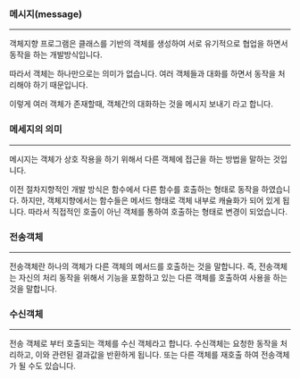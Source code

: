 ### 메시지(message)
---

객체지향 프로그램은 클래스를 기반의 객체를 생성하여 서로 유기적으로 협업을 하면서 동작을 하는 개발방식입니다. 

따라서 객체는 하나만으로는 의미가 없습니다. 여러 객체들과 대화를 하면서 동작을 처리해야 하기 때문입니다.

이렇게 여러 객체가 존재할때, 객체간의 대화하는 것을 메시지 보내기 라고 합니다.

### 메세지의 의미
---
메시지는 객체가 상호 작용을 하기 위해서 다른 객체에 접근을 하는 방법을 말하는 것입니다.

이전 절차지향적인 개발 방식은 함수에서 다른 함수를 호출하는 형태로 동작을 하였습니다. 하지만, 객체지향에서는 함수들은 메서드 형태로 객체 내부로 캐슐화가 되어 있게 됩니다.
따라서 직접적인 호출이 아닌 객체를 통하여 호출하는 형태로 변경이 되었습니다.


### 전송객체
---
전송객체란 하나의 객체가 다른 객체의 메서드를 호출하는 것을 말합니다. 즉, 전송객체는 자신의 처리 동작을 위해서 기능을 포함하고 있는 다른 객체를 호출하여 사용을 하는 것을 말합니다.



### 수신객체
---
전송 객체로 부터 호출되는 객체를 수신 객체라고 합니다.
수신객체는 요청한 동작을 처리하고, 이와 관련된 결과값을 반환하게 됩니다. 또는 다른 객체를 재호출 하여 전송객체가 될 수도 있습니다.





